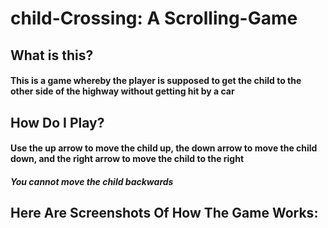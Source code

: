 # child-Crossing: A Scrolling-Game

## What is this? 
#### This is a game whereby the player is supposed to get the child to the other side of the highway without getting hit by a car 

## How Do I Play?
#### Use the up arrow to move the child up, the down arrow to move the child down, and the right arrow to move the child to the right 
#### *You cannot move the child backwards*

## Here Are Screenshots Of How The Game Works:
